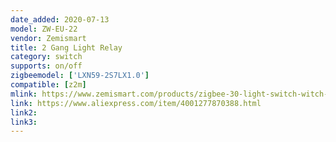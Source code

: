 ```yaml
---
date_added: 2020-07-13
model: ZW-EU-22
vendor: Zemismart
title: 2 Gang Light Relay
category: switch
supports: on/off
zigbeemodel: ['LXN59-2S7LX1.0']
compatible: [z2m]
mlink: https://www.zemismart.com/products/zigbee-30-light-switch-witch-diy-breaker-module-smartthings-hubitat-app-remote-control-home-1-2-way
link: https://www.aliexpress.com/item/4001277870388.html
link2: 
link3: 
---
```

